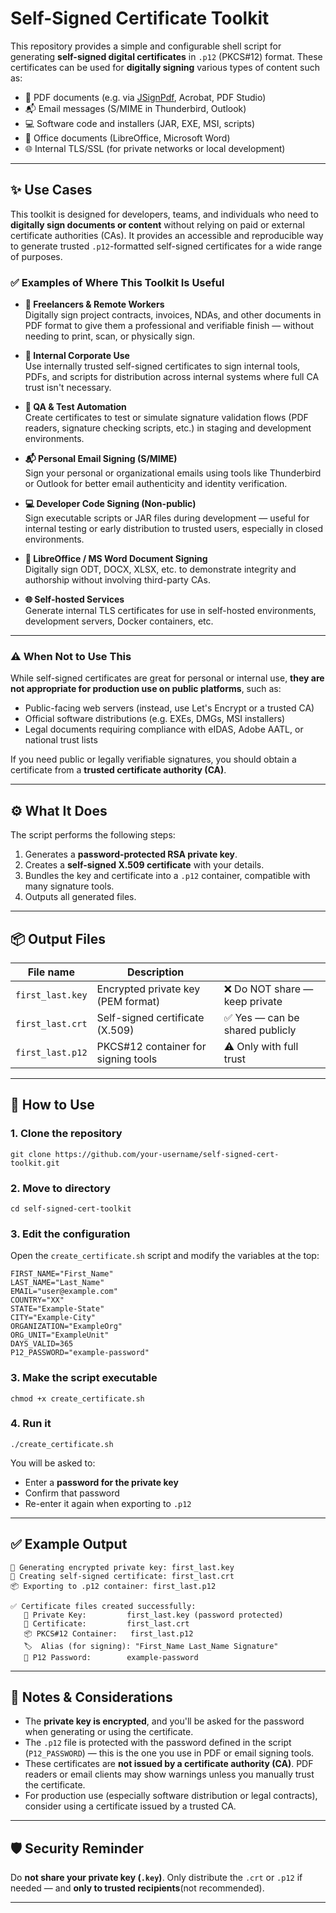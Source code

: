 # Self-Signed Certificate Toolkit

This repository provides a simple and configurable shell script for generating **self-signed digital certificates** in `.p12` (PKCS#12) format. These certificates can be used for **digitally signing** various types of content such as:

- 📄 PDF documents (e.g. via [JSignPdf](https://jsignpdf.sourceforge.net/), Acrobat, PDF Studio)
- 📬 Email messages (S/MIME in Thunderbird, Outlook)
- 💻 Software code and installers (JAR, EXE, MSI, scripts)
- 📝 Office documents (LibreOffice, Microsoft Word)
- 🌐 Internal TLS/SSL (for private networks or local development)

---

## ✨ Use Cases

This toolkit is designed for developers, teams, and individuals who need to **digitally sign documents or content** without relying on paid or external certificate authorities (CAs). It provides an accessible and reproducible way to generate trusted `.p12`-formatted self-signed certificates for a wide range of purposes.

### ✅ Examples of Where This Toolkit Is Useful

- **📄 Freelancers & Remote Workers**  
  Digitally sign project contracts, invoices, NDAs, and other documents in PDF format to give them a professional and verifiable finish — without needing to print, scan, or physically sign.

- **💼 Internal Corporate Use**  
  Use internally trusted self-signed certificates to sign internal tools, PDFs, and scripts for distribution across internal systems where full CA trust isn't necessary.

- **🧪 QA & Test Automation**  
  Create certificates to test or simulate signature validation flows (PDF readers, signature checking scripts, etc.) in staging and development environments.

- **📬 Personal Email Signing (S/MIME)**  
  Sign your personal or organizational emails using tools like Thunderbird or Outlook for better email authenticity and identity verification.

- **💻 Developer Code Signing (Non-public)**  
  Sign executable scripts or JAR files during development — useful for internal testing or early distribution to trusted users, especially in closed environments.

- **📝 LibreOffice / MS Word Document Signing**  
  Digitally sign ODT, DOCX, XLSX, etc. to demonstrate integrity and authorship without involving third-party CAs.

- **🌐 Self-hosted Services**  
  Generate internal TLS certificates for use in self-hosted environments, development servers, Docker containers, etc.

---

### ⚠️ When Not to Use This

While self-signed certificates are great for personal or internal use, **they are not appropriate for production use on public platforms**, such as:

- Public-facing web servers (instead, use Let's Encrypt or a trusted CA)
- Official software distributions (e.g. EXEs, DMGs, MSI installers)
- Legal documents requiring compliance with eIDAS, Adobe AATL, or national trust lists

If you need public or legally verifiable signatures, you should obtain a certificate from a **trusted certificate authority (CA)**.


---

## ⚙️ What It Does

The script performs the following steps:

1. Generates a **password-protected RSA private key**.
2. Creates a **self-signed X.509 certificate** with your details.
3. Bundles the key and certificate into a `.p12` container, compatible with many signature tools.
4. Outputs all generated files.

---

## 📦 Output Files

| File name              | Description                                |                                  |
|------------------------|--------------------------------------------|----------------------------------|
| `first_last.key`       | Encrypted private key (PEM format)         | ❌ Do NOT share — keep private  |
| `first_last.crt`       | Self-signed certificate (X.509)            | ✅ Yes — can be shared publicly |
| `first_last.p12`       | PKCS#12 container for signing tools        | ⚠️ Only with full trust         |

---

## 🔧 How to Use

### 1. Clone the repository

```
git clone https://github.com/your-username/self-signed-cert-toolkit.git
```
### 2. Move to directory

```
cd self-signed-cert-toolkit
```

### 3. Edit the configuration

Open the `create_certificate.sh` script and modify the variables at the top:

```
FIRST_NAME="First_Name"
LAST_NAME="Last_Name"
EMAIL="user@example.com"
COUNTRY="XX"
STATE="Example-State"
CITY="Example-City"
ORGANIZATION="ExampleOrg"
ORG_UNIT="ExampleUnit"
DAYS_VALID=365
P12_PASSWORD="example-password"
```

### 3. Make the script executable

```
chmod +x create_certificate.sh
```

### 4. Run it

```
./create_certificate.sh
```

You will be asked to:
- Enter a **password for the private key**
- Confirm that password
- Re-enter it again when exporting to `.p12`

---

## ✅ Example Output

```
🔐 Generating encrypted private key: first_last.key
📄 Creating self-signed certificate: first_last.crt
📦 Exporting to .p12 container: first_last.p12

✅ Certificate files created successfully:
   🔑 Private Key:         first_last.key (password protected)
   📄 Certificate:         first_last.crt
   📦 PKCS#12 Container:   first_last.p12
   🏷  Alias (for signing): "First_Name Last_Name Signature"
   🔐 P12 Password:        example-password
```

---

## 📌 Notes & Considerations

- The **private key is encrypted**, and you'll be asked for the password when generating or using the certificate.
- The `.p12` file is protected with the password defined in the script (`P12_PASSWORD`) — this is the one you use in PDF or email signing tools.
- These certificates are **not issued by a certificate authority (CA)**. PDF readers or email clients may show warnings unless you manually trust the certificate.
- For production use (especially software distribution or legal contracts), consider using a certificate issued by a trusted CA.

---

## 🛡️ Security Reminder

Do **not share your private key (`.key`)**. Only distribute the `.crt` or `.p12` if needed — and **only to trusted recipients**(not recommended).

---

